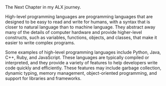 The Next Chapter in my ALX journey. 

High-level programming languages are programming languages that are designed to be easy to read and write for humans, with a syntax that is closer to natural language than to machine language. They abstract away many of the details of computer hardware and provide higher-level constructs, such as variables, functions, objects, and classes, that make it easier to write complex programs.

Some examples of high-level programming languages include Python, Java, C++, Ruby, and JavaScript. These languages are typically compiled or interpreted, and they provide a variety of features to help developers write code quickly and efficiently. These features may include garbage collection, dynamic typing, memory management, object-oriented programming, and support for libraries and frameworks.
